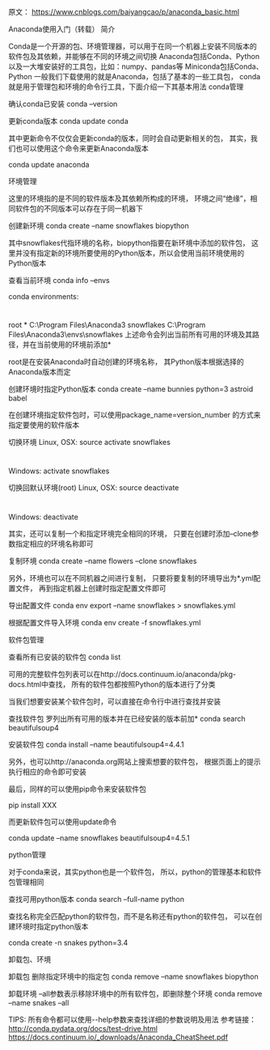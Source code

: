 原文： https://www.cnblogs.com/baiyangcao/p/anaconda_basic.html

Anaconda使用入门（转载）
简介

Conda是一个开源的包、环境管理器，可以用于在同一个机器上安装不同版本的软件包及其依赖，并能够在不同的环境之间切换
Anaconda包括Conda、Python以及一大堆安装好的工具包，比如：numpy、pandas等
Miniconda包括Conda、Python
一般我们下载使用的就是Anaconda，包括了基本的一些工具包，
conda就是用于管理包和环境的命令行工具，下面介绍一下其基本用法
conda管理

确认conda已安装
conda –version

更新conda版本
conda update conda

其中更新命令不仅仅会更新conda的版本，同时会自动更新相关的包，
其实，我们也可以使用这个命令来更新Anaconda版本

conda update anaconda

环境管理

这里的环境指的是不同的软件版本及其依赖所构成的环境，
环境之间“绝缘”，相同软件包的不同版本可以存在于同一机器下

创建新环境
conda create –name snowflakes biopython

其中snowflakes代指环境的名称，biopython指要在新环境中添加的软件包，
这里并没有指定新的环境所要使用的Python版本，所以会使用当前环境使用的Python版本

查看当前环境
conda info –envs

conda environments:
#

root * C:\Program Files\Anaconda3
snowflakes C:\Program Files\Anaconda3\envs\snowflakes
上述命令会列出当前所有可用的环境及其路径，并在当前使用的环境前添加*

root是在安装Anaconda时自动创建的环境名称，
其Python版本根据选择的Anaconda版本而定

创建环境时指定Python版本
conda create –name bunnies python=3 astroid babel

在创建环境指定软件包时，可以使用package_name=version_number
的方式来指定要使用的软件版本

切换环境
Linux, OSX:
source activate snowflakes
#

Windows:
activate snowflakes

切换回默认环境(root)
Linux, OSX:
source deactivate
#

Windows:
deactivate

其实，还可以复制一个和指定环境完全相同的环境，
只要在创建时添加–clone参数指定相应的环境名称即可

复制环境
conda create –name flowers –clone snowflakes

另外，环境也可以在不同机器之间进行复制，
只要将要复制的环境导出为*.yml配置文件，
再到指定机器上创建时指定配置文件即可

导出配置文件
conda env export –name snowflakes > snowflakes.yml

根据配置文件导入环境
conda env create -f snowflakes.yml

软件包管理

查看所有已安装的软件包
conda list

可用的完整软件包列表可以在http://docs.continuum.io/anaconda/pkg-docs.html中查找，
所有的软件包都按照Python的版本进行了分类

当我们想要安装某个软件包时，可以直接在命令行中进行查找并安装

查找软件包
罗列出所有可用的版本并在已经安装的版本前加*
conda search beautifulsoup4

安装软件包
conda install –name beautifulsoup4=4.4.1

另外，也可以http://anaconda.org网站上搜索想要的软件包，
根据页面上的提示执行相应的命令即可安装

最后，同样的可以使用pip命令来安装软件包

pip install XXX

而更新软件包可以使用update命令

conda update –name snowflakes beautifulsoup4=4.5.1

python管理

对于conda来说，其实python也是一个软件包，
所以，python的管理基本和软件包管理相同

查找可用python版本
conda search –full-name python

查找名称完全匹配python的软件包，而不是名称还有python的软件包，
可以在创建环境时指定python版本

conda create -n snakes python=3.4

卸载包、环境

卸载包
删除指定环境中的指定包
conda remove –name snowflakes biopython

卸载环境
–all参数表示移除环境中的所有软件包，即删除整个环境
conda remove –name snakes –all

TIPS:
所有命令都可以使用--help参数来查找详细的参数说明及用法
参考链接：
http://conda.pydata.org/docs/test-drive.html
https://docs.continuum.io/_downloads/Anaconda_CheatSheet.pdf
